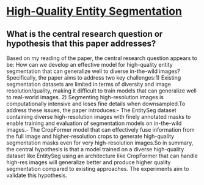 # [High-Quality Entity Segmentation](https://arxiv.org/abs/2211.05776)

## What is the central research question or hypothesis that this paper addresses?

 Based on my reading of the paper, the central research question appears to be: How can we develop an effective model for high-quality entity segmentation that can generalize well to diverse in-the-wild images?Specifically, the paper aims to address two key challenges:1) Existing segmentation datasets are limited in terms of diversity and image resolution/quality, making it difficult to train models that can generalize well to real-world images. 2) Segmenting high-resolution images is computationally intensive and loses fine details when downsampled.To address these issues, the paper introduces:- The EntitySeg dataset containing diverse high-resolution images with finely annotated masks to enable training and evaluation of segmentation models on in-the-wild images.- The CropFormer model that can effectively fuse information from the full image and higher-resolution crops to generate high-quality segmentation masks even for very high-resolution images.So in summary, the central hypothesis is that a model trained on a diverse high-quality dataset like EntitySeg using an architecture like CropFormer that can handle high-res images will generalize better and produce higher quality segmentation compared to existing approaches. The experiments aim to validate this hypothesis.
